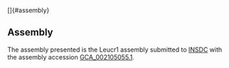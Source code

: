 []{#assembly}

Assembly
--------

The assembly presented is the Leucr1 assembly submitted to
[INSDC](http://www.insdc.org) with the assembly accession
[GCA\_002105055.1](http://www.ebi.ac.uk/ena/data/view/GCA_002105055.1).
